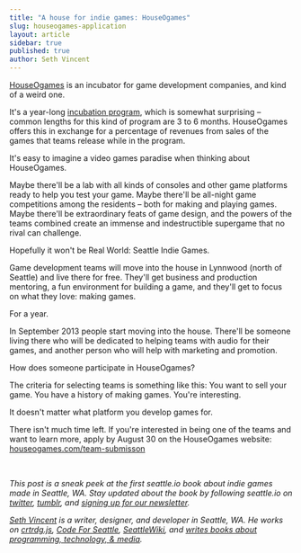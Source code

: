 ```yaml
---
title: "A house for indie games: HouseOgames"
slug: houseogames-application
layout: article
sidebar: true
published: true
author: Seth Vincent
---
```


[HouseOgames](http://houseogames.com) is an incubator for game development companies, and kind of a weird one.

It's a year-long [incubation program](http://en.wikipedia.org/wiki/Business_incubator), which is somewhat surprising – common lengths for this kind of program are 3 to 6 months. HouseOgames offers this in exchange for a percentage of revenues from sales of the games that teams release while in the program.

It's easy to imagine a video games paradise when thinking about HouseOgames.

Maybe there'll be a lab with all kinds of consoles and other game platforms ready to help you test your game. Maybe there'll be all-night game competitions among the residents – both for making and playing games. Maybe there'll be extraordinary feats of game design, and the powers of the teams combined create an immense and indestructible supergame that no rival can challenge.

Hopefully it won't be Real World: Seattle Indie Games.

Game development teams will move into the house in Lynnwood (north of Seattle) and live there for free. They'll get business and production mentoring, a fun environment for building a game, and they'll get to focus on what they love: making games.

For a year.

In September 2013 people start moving into the house. There'll be someone living there who will be dedicated to helping teams with audio for their games, and another person who will help with marketing and promotion.

How does someone participate in HouseOgames?

The criteria for selecting teams is something like this:
You want to sell your game.
You have a history of making games.
You're interesting.

It doesn't matter what platform you develop games for.

There isn't much time left. If you're interested in being one of the teams and want to learn more, apply by August 30 on the HouseOgames website: [houseogames.com/team-submisson](http://houseogames.com/team-submisson/)

<br>

_This post is a sneak peek at the first seattle.io book about indie games made in Seattle, WA. Stay updated about the book by following seattle.io on [twitter](http://twitter.com/seattleio), [tumblr](http://seattleio.tumblr.com), and [signing up for our newsletter](http://seattle.io/#newsletter)._

_[Seth Vincent](http://sethvincent.com) is a writer, designer, and developer in Seattle, WA. He works on [crtrdg.js](http://crtrdg.github.io), [Code For Seattle](http://codeforseattle.org), [SeattleWiki](http://seattlewiki.net), and [writes books about programming, technology, & media](http://superbigtree.com/books)._